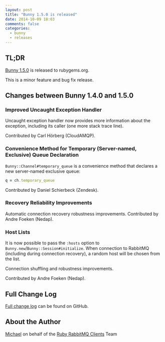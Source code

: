 ```yaml
---
layout: post
title: "Bunny 1.5.0 is released"
date: 2014-10-09 18:03
comments: false
categories:
  - bunny
  - releases
---
```


## TL;DR

[Bunny 1.5.0](https://rubygems.org/gems/bunny/versions/1.5.0) is released to rubygems.org.

This is a minor feature and bug fix release.


## Changes between Bunny 1.4.0 and 1.5.0

### Improved Uncaught Exception Handler

Uncaught exception handler now provides more information about the exception,
including its caller (one more stack trace line).

Contributed by Carl Hörberg (CloudAMQP).


### Convenience Method for Temporary (Server-named, Exclusive) Queue Declaration

`Bunny::Channel#temporary_queue` is a convenience method that declares a new
server-named exclusive queue:

``` ruby
q = ch.temporary_queue
```

Contributed by Daniel Schierbeck (Zendesk).

### Recovery Reliability Improvements

Automatic connection recovery robustness improvements.
Contributed by Andre Foeken (Nedap).

### Host Lists

It is now possible to pass the `:hosts` option to `Bunny.new`/`Bunny::Session#initialize`.
When connection to RabbitMQ (including during connection recovery), a random host
will be chosen from the list.

Connection shuffling and robustness improvements.

Contributed by Andre Foeken (Nedap).



## Full Change Log

[Full change log](https://github.com/ruby-amqp/bunny/blob/1.5.x-stable/ChangeLog.md) can be found on GitHub.


## About the Author

[Michael](http://twitter.com/michaelklishin) on behalf of the [Ruby RabbitMQ Clients](http://github.com/ruby-amqp) Team
